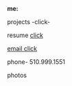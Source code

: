 **me:**

projects
 -click-

resume
<a href="test.docx" download>
 click
 
email
<a href="mailto:bharat_nair@hotmail.com"> click</a><br> 

phone-
510.999.1551

photos
